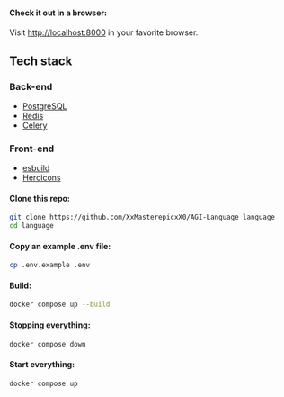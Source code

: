 #### Check it out in a browser:

Visit <http://localhost:8000> in your favorite browser.

## Tech stack

### Back-end

- [PostgreSQL](https://www.postgresql.org/)
- [Redis](https://redis.io/)
- [Celery](https://github.com/celery/celery)

### Front-end

- [esbuild](https://esbuild.github.io/)
- [Heroicons](https://heroicons.com/)

#### Clone this repo:

```sh
git clone https://github.com/XxMasterepicxX0/AGI-Language language
cd language

```

#### Copy an example .env file:

```sh
cp .env.example .env
```

#### Build:

```sh
docker compose up --build
```

#### Stopping everything:

```sh
docker compose down
```

#### Start everything:

```sh
docker compose up
```
